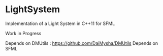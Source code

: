 # LightSystem
Implementation of a Light System in C++11 for SFML

Work in Progress

Depends on DMUtils : https://github.com/DaiMysha/DMUtils
Depends on SFML
